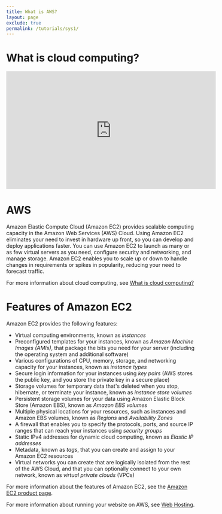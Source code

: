 ```yaml
---
title: What is AWS?
layout: page
exclude: true
permalink: /tutorials/sys1/
---
```


# What is cloud computing?
<iframe width="560" height="315" src="https://www.youtube.com/embed/mxT233EdY5c" title="YouTube video player" frameborder="0" allow="accelerometer; autoplay; clipboard-write; encrypted-media; gyroscope; picture-in-picture" allowfullscreen></iframe>

# AWS
Amazon Elastic Compute Cloud (Amazon EC2) provides scalable computing capacity in the Amazon Web Services (AWS) Cloud. Using Amazon EC2 eliminates your need to invest in hardware up front, so you can develop and deploy applications faster. You can use Amazon EC2 to launch as many or as few virtual servers as you need, configure security and networking, and manage storage. Amazon EC2 enables you to scale up or down to handle changes in requirements or spikes in popularity, reducing your need to forecast traffic.

For more information about cloud computing, see [What is cloud computing?](https://aws.amazon.com/what-is-cloud-computing/)
# Features of Amazon EC2

Amazon EC2 provides the following features:

* Virtual computing environments, known as _instances_
* Preconfigured templates for your instances, known as _Amazon Machine Images (AMIs)_, that package the bits you need for your server (including the operating system and additional software)
* Various configurations of CPU, memory, storage, and networking capacity for your instances, known as _instance types_
* Secure login information for your instances using _key pairs_ (AWS stores the public key, and you store the private key in a secure place)
* Storage volumes for temporary data that's deleted when you stop, hibernate, or terminate your instance, known as _instance store volumes_
* Persistent storage volumes for your data using Amazon Elastic Block Store (Amazon EBS), known as _Amazon EBS volumes_
* Multiple physical locations for your resources, such as instances and Amazon EBS volumes, known as _Regions_ and _Availability Zones_
* A firewall that enables you to specify the protocols, ports, and source IP ranges that can reach your instances using _security groups_ 
* Static IPv4 addresses for dynamic cloud computing, known as _Elastic IP addresses_
* Metadata, known as _tags_, that you can create and assign to your Amazon EC2 resources
* Virtual networks you can create that are logically isolated from the rest of the AWS Cloud, and that you can optionally connect to your own network, known as _virtual private clouds_ (VPCs)
    

For more information about the features of Amazon EC2, see the [Amazon EC2 product page](https://aws.amazon.com/ec2).

For more information about running your website on AWS, see [Web Hosting](https://aws.amazon.com/websites/).

